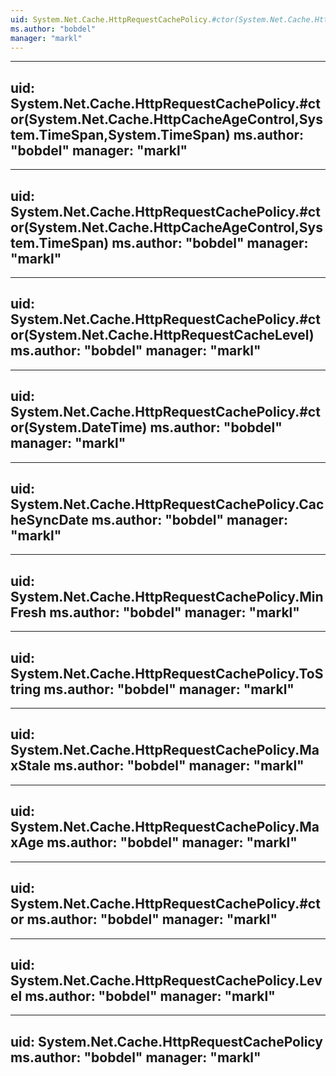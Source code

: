 ```yaml
---
uid: System.Net.Cache.HttpRequestCachePolicy.#ctor(System.Net.Cache.HttpCacheAgeControl,System.TimeSpan,System.TimeSpan,System.DateTime)
ms.author: "bobdel"
manager: "markl"
---
```


---
uid: System.Net.Cache.HttpRequestCachePolicy.#ctor(System.Net.Cache.HttpCacheAgeControl,System.TimeSpan,System.TimeSpan)
ms.author: "bobdel"
manager: "markl"
---

---
uid: System.Net.Cache.HttpRequestCachePolicy.#ctor(System.Net.Cache.HttpCacheAgeControl,System.TimeSpan)
ms.author: "bobdel"
manager: "markl"
---

---
uid: System.Net.Cache.HttpRequestCachePolicy.#ctor(System.Net.Cache.HttpRequestCacheLevel)
ms.author: "bobdel"
manager: "markl"
---

---
uid: System.Net.Cache.HttpRequestCachePolicy.#ctor(System.DateTime)
ms.author: "bobdel"
manager: "markl"
---

---
uid: System.Net.Cache.HttpRequestCachePolicy.CacheSyncDate
ms.author: "bobdel"
manager: "markl"
---

---
uid: System.Net.Cache.HttpRequestCachePolicy.MinFresh
ms.author: "bobdel"
manager: "markl"
---

---
uid: System.Net.Cache.HttpRequestCachePolicy.ToString
ms.author: "bobdel"
manager: "markl"
---

---
uid: System.Net.Cache.HttpRequestCachePolicy.MaxStale
ms.author: "bobdel"
manager: "markl"
---

---
uid: System.Net.Cache.HttpRequestCachePolicy.MaxAge
ms.author: "bobdel"
manager: "markl"
---

---
uid: System.Net.Cache.HttpRequestCachePolicy.#ctor
ms.author: "bobdel"
manager: "markl"
---

---
uid: System.Net.Cache.HttpRequestCachePolicy.Level
ms.author: "bobdel"
manager: "markl"
---

---
uid: System.Net.Cache.HttpRequestCachePolicy
ms.author: "bobdel"
manager: "markl"
---
